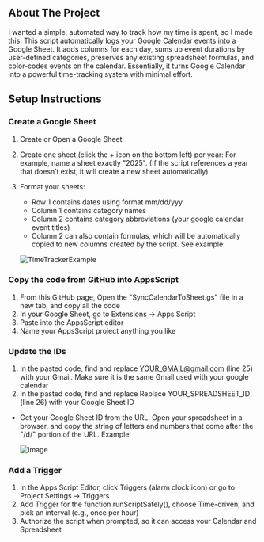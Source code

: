 ## About The Project

I wanted a simple, automated way to track how my time is spent, so I made this. This script automatically logs your Google Calendar events into a Google Sheet. It adds columns for each day, sums up event durations by user-defined categories, preserves any existing spreadsheet formulas, and color-codes events on the calendar. Essentially, it turns Google Calendar into a powerful time-tracking system with minimal effort.



## Setup Instructions

### Create a Google Sheet

1. Create or Open a Google Sheet
2. Create one sheet (click the + icon on the bottom left) per year: For example, name a sheet exactly "2025". (If the script references a year that doesn’t exist, it will create a new sheet automatically)
3. Format your sheets:
   * Row 1 contains dates using format mm/dd/yyy
   * Column 1 contains category names
   * Column 2 contains category abbreviations (your google calendar event titles)
   * Column 2 can also contain formulas, which will be automatically copied to new columns created by the script. See example:


    ![TimeTrackerExample](https://github.com/user-attachments/assets/4310b892-7276-49da-9b68-f5880c894150)


### Copy the code from GitHub into AppsScript

1. From this GitHub page, Open the "SyncCalendarToSheet.gs" file in a new tab, and copy all the code
3. In your Google Sheet, go to Extensions → Apps Script
4. Paste into the AppsScript editor
5. Name your AppsScript project anything you like

### Update the IDs

1.  In the pasted code, find and replace YOUR_GMAIL@gmail.com (line 25) with your Gmail. Make sure it is the same Gmail used with your google calendar
2.  In the pasted code, find and replace Replace YOUR_SPREADSHEET_ID (line 26) with your Google Sheet ID
   * Get your Google Sheet ID from the URL. Open your spreadsheet in a browser, and copy the string of letters and numbers that come after the "/d/" portion of the URL. Example:


     ![image](https://github.com/user-attachments/assets/def719d9-3dba-4cdb-bda4-f4de3a67af55)


### Add a Trigger

1. In the Apps Script Editor, click Triggers (alarm clock icon) or go to Project Settings → Triggers
2. Add Trigger for the function runScriptSafely(), choose Time-driven, and pick an interval (e.g., once per hour)
3. Authorize the script when prompted, so it can access your Calendar and Spreadsheet
